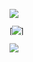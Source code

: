 ![](https://github-readme-stats.vercel.app/api?username=priscillascu&theme=dark)

[![](https://img.shields.io/ubuntu/v/OS-Linux%20Linux-33aadd?style=flat-square&logoColor=ffffff)]

![](https://img.shields.io/badge/-Nintendo%20Switch-e60012?style=flat-square&logo=nintendo%20switch&logoColor=ffffff)
<!--
**priscillascu/priscillascu** is a ✨ _special_ ✨ repository because its `README.md` (this file) appears on your GitHub profile.

Here are some ideas to get you started:

- 🔭 I’m currently working on ...
- 🌱 I’m currently learning ...
- 👯 I’m looking to collaborate on ...
- 🤔 I’m looking for help with ...
- 💬 Ask me about ...
- 📫 How to reach me: ...
- 😄 Pronouns: ...
- ⚡ Fun fact: ...
-->
